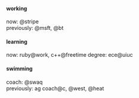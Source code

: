 #### working
now: @stripe\
previously: @msft, @bt

#### learning
now: ruby@work, c++@freetime
degree: ece@uiuc

#### swimming
coach: @swaq\
previously: ag coach@c, @west, @heat

